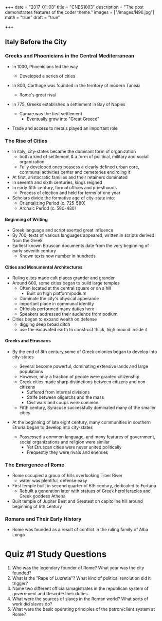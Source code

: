 +++
date = "2017-01-08"
title = "CNES1003"
description = "The post demonstrates features of the coder theme."
images = ["/images/N90.jpg"]
math = "true"
draft = "true"

+++

## Italy Before the City


### Greeks and Phoenicians in the Central Mediterranean

- In 1000, Phoenicians led the way
    + Developed a series of cities
- In 800, Carthage was founded in the territory of modern Tunisia
    + Rome's great rival
- In 775, Greeks established a settlement in Bay of Naples
    + Cumae was the first settlement
        * Eventually grow into "Great Greece"

- Trade and access to metals played an important role


### The Rise of Cities

- In italy, city-states became the dominant form of organization
    + both a kind of settlement & a form of political, military and social organization
    + Fully developed ones possess a clearly defined urban core, communal activities center and cemeteries encircling it
- At first, aristocratic families and their retainers dominated
- In seventh and sixth centuries, kings reigned
- In early fifth century, formal offices and priesthoods
    + Process of election and held for terms of one year
- Scholars divide the formative age of city-state into:
    + Orientalizing Period (c. 725-580)
    + Archaic Period (c. 580-480)


#### Beginning of Writing

- Greek language and script exerted great influence
- By 700, texts of various languages appeared, written in scripts derived from the Greek
- Earliest known Etruscan documents date from the very beginning of early seventh century
    + Known texts now number in hundreds

#### Cities and Monumental Architectures

- Ruling elites made cult places grander and grander
- Around 600, some cities began to build large temples
    + Often located at the central square or on a hill
        * Built on high platform/podium
    + Dominate the city's physical apperance
    + important place in communal identity
    + Officials performed many duties here
    + Speakers addressed their audience from podium
- Cities began to expand wealth on defense
    + digging deep broad ditch
    + use the excavated earth to construct thick, high mound inside it


#### Greeks and Etruscans

- By the end of 8th century,some of Greek colonies began to develop into city-states
    + Several become powerful, dominating extensive lands and large populations
    + However, only a fraction of people were granted citizenship
    + Greek cities made sharp distinctions between citizens and non-citizens
        * Suffered from internal divisions
        * Strife between oligarchs and the mass
        * Civil wars and coups were common
    + Fifth century, Syracuse successfully dominated many of the smaller cities

- At the beginning of late eight century, many communities in southern Etruria began to develop into city-states
    + Possessed a common language, and many features of government, social organizations and religion were similar
        * Yet Etruscan cities were never united politically
        * Frequently they were rivals and enemies

### The Emergence of Rome

- Rome occupied a group of hills overlooking Tiber River
    + water was plentiful, defense easy
- First temple built in second quarter of 6th century, dedicated to Fortuna
    + Rebuilt a generation later with statues of Greek heroHeracles and Greek goddess Athena
- Built temple of Jupiter Best and Greatest on capitoline hill around beginning of 6th century

### Romans and Their Early History

- Rome was founded as a result of conflict in the ruling family of Alba Longa


# Quiz #1 Study Questions

1. Who was the legendary founder of Rome? What year was the city founded?
2. What is the "Rape of Lucretia"? What kind of political revolution did it trigger?
3. Name two different officials/magistrates in the republican system of government and describe their duties.
4. What were the sources of slaves in the Roman world? What sorts of work did slaves do?
5. What were the basic operating principles of the patron/client system at Rome?


